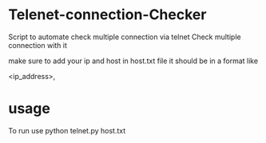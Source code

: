 # Telenet-connection-Checker
Script to automate check multiple connection via telnet
Check multiple connection with it 

make sure to add your ip and host in host.txt file
it should be in a format like 

<ip_address>,<hosts>

# usage 
To run use python telnet.py host.txt



